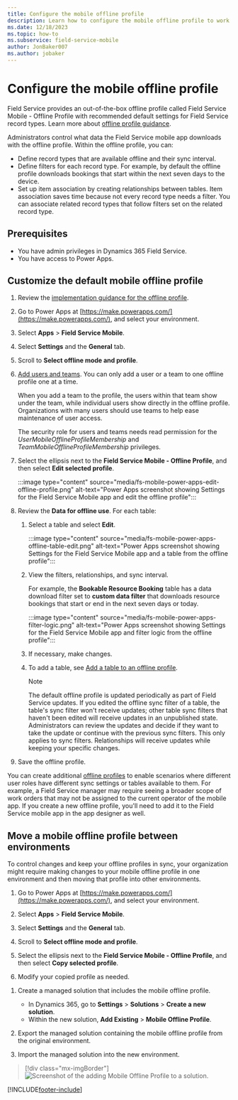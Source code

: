 ```yaml
---
title: Configure the mobile offline profile
description: Learn how to configure the mobile offline profile to work with the Dynamics 365 Field Service mobile app when no network is available.
ms.date: 12/18/2023
ms.topic: how-to
ms.subservice: field-service-mobile
author: JonBaker007
ms.author: jobaker
---
```


# Configure the mobile offline profile

Field Service provides an out-of-the-box offline profile called Field Service Mobile - Offline Profile with recommended default settings for Field Service record types. Learn more about [offline profile guidance](/power-apps/mobile/mobile-offline-guidelines).

Administrators control what data the Field Service mobile app downloads with the offline profile. Within the offline profile, you can:

- Define record types that are available offline and their sync interval.
- Define filters for each record type. For example, by default the offline profile downloads bookings that start within the next seven days to the device.
- Set up item association by creating relationships between tables. Item association saves time because not every record type needs a filter. You can associate related record types that follow filters set on the related record type.

## Prerequisites

- You have admin privileges in Dynamics 365 Field Service.
- You have access to Power Apps.

## Customize the default mobile offline profile

1. Review the [implementation guidance for the offline profile](mobile-power-app-system-offline.md#implementation-guidance-for-the-offline-profile).

1. Go to Power Apps at [https://make.powerapps.com/](https://make.powerapps.com/), and select your environment.

1. Select **Apps** > **Field Service Mobile**.

1. Select **Settings** and the **General** tab.

1. Scroll to **Select offline mode and profile**.

1. [Add users and teams](/power-apps/mobile/setup-mobile-offline#add-users-to-an-offline-profile). You can only add a user or a team to one offline profile one at a time.

   When you add a team to the profile, the users within that team show under the team, while individual users show directly in the offline profile. Organizations with many users should use teams to help ease maintenance of user access.

   The security role for users and teams needs read permission for the *UserMobileOfflineProfileMembership* and *TeamMobileOfflineProfileMembership* privileges.

1. Select the ellipsis next to the **Field Service Mobile - Offline Profile**, and then select **Edit selected profile**.

   :::image type="content" source="media/fs-mobile-power-apps-edit-offline-profile.png" alt-text="Power Apps screenshot showing Settings for the Field Service Mobile app and edit the offline profile":::

1. Review the **Data for offline use**. For each table:

   1. Select a table and select **Edit**.

      :::image type="content" source="media/fs-mobile-power-apps-offline-table-edit.png" alt-text="Power Apps screenshot showing Settings for the Field Service Mobile app and a table from the offline profile":::

   1. View the filters, relationships, and sync interval.

      For example, the **Bookable Resource Booking** table has a data download filter set to **custom data filter** that downloads resource bookings that start or end in the next seven days or today.

      :::image type="content" source="media/fs-mobile-power-apps-filter-logic.png" alt-text="Power Apps screenshot showing Settings for the Field Service Mobile app and filter logic from the offline profile":::

   1. If necessary, make changes.

   1. To add a table, see [Add a table to an offline profile](/power-apps/mobile/setup-mobile-offline#add-a-table-to-an-offline-profile-and-apply-filters).

      > [!NOTE]
      > The default offline profile is updated periodically as part of Field Service updates. If you edited the offline sync filter of a table, the table's sync filter won't receive updates; other table sync filters that haven't been edited will receive updates in an unpublished state. Administrators can review the updates and decide if they want to take the update or continue with the previous sync filters. This only applies to sync filters. Relationships will receive updates while keeping your specific changes.

1. Save the offline profile.

You can create additional [offline profiles](/power-apps/mobile/setup-mobile-offline#set-up-a-mobile-offline-profile) to enable scenarios where different user roles have different sync settings or tables available to them. For example, a Field Service manager may require seeing a broader scope of work orders that may not be assigned to the current operator of the mobile app. If you create a new offline profile, you'll need to add it to the Field Service mobile app in the app designer as well.

<!--- There is no Publish in Power Apps. Leave in?

Sign into your mobile app, then go to **Settings** > **Offline Setting** to see the status of downloaded data.

If data isn't downloading, try signing out and signing back in. If offline data is still not downloading, make sure the user you're signing into the mobile app as uses a **Published** mobile offline profile.

--->

## Move a mobile offline profile between environments

To control changes and keep your offline profiles in sync, your organization might require making changes to your mobile offline profile in one environment and then moving that profile into other environments.

1. Go to Power Apps at [https://make.powerapps.com/](https://make.powerapps.com/), and select your environment.

1. Select **Apps** > **Field Service Mobile**.

1. Select **Settings** and the **General** tab.

1. Scroll to **Select offline mode and profile**.

1. Select the ellipsis next to the **Field Service Mobile - Offline Profile**, and then select **Copy selected profile**.

1. Modify your copied profile as needed.

<!--- Where do you do the next steps? --->


1. Create a managed solution that includes the mobile offline profile.  
   - In Dynamics 365, go to **Settings** > **Solutions** > **Create a new solution**.
   - Within the new solution, **Add Existing** > **Mobile Offline Profile**.

1. Export the managed solution containing the mobile offline profile from the original environment.

1. Import the managed solution into the new environment.

> [!div class="mx-imgBorder"]
> ![Screenshot of the adding Mobile Offline Profile to a solution.](./media/Solution_AddMOP.png)


[!INCLUDE[footer-include](../includes/footer-banner.md)]
